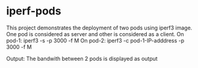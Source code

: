 # iperf-pods

This project demonstrates the deployment of two pods using iperf3 image. One pod is considered as server and other is considered as a client. 
On pod-1: iperf3 -s -p 3000 -f M 
On pod-2: iperf3 -c pod-1-IP-adddress -p 3000 -f M

Output: 
The bandwith between 2 pods is displayed as output

